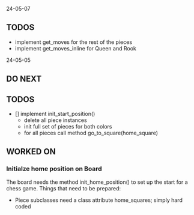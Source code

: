 24-05-07


## TODOS
- implement get_moves for the rest of the pieces
- implement get_moves_inline for Queen and Rook



24-05-05

## DO NEXT

## TODOS

- [] implement init_start_position()
  - delete all piece instances
  - init full set of pieces for both colors
  - for all pieces call method go_to_square(home_square)

## WORKED ON

### Initialze home position on Board

The board needs the method init_home_position() to set up the start for a chess game. Things that need to be prepared:

- Piece subclasses need a class attribute home_squares; simply hard coded

